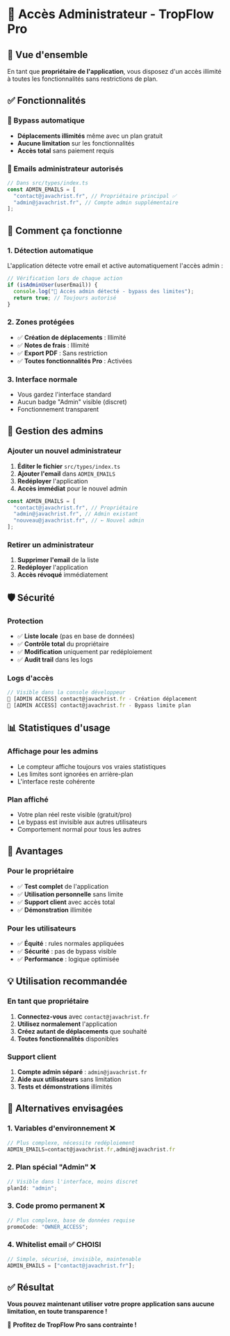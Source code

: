 # 👑 Accès Administrateur - TropFlow Pro

## 🎯 Vue d'ensemble

En tant que **propriétaire de l'application**, vous disposez d'un accès illimité à toutes les fonctionnalités sans restrictions de plan.

## ✅ Fonctionnalités

### **🔑 Bypass automatique**

- **Déplacements illimités** même avec un plan gratuit
- **Aucune limitation** sur les fonctionnalités
- **Accès total** sans paiement requis

### **📧 Emails administrateur autorisés**

```javascript
// Dans src/types/index.ts
const ADMIN_EMAILS = [
  "contact@javachrist.fr", // Propriétaire principal ✅
  "admin@javachrist.fr", // Compte admin supplémentaire
];
```

## 🚀 Comment ça fonctionne

### **1. Détection automatique**

L'application détecte votre email et active automatiquement l'accès admin :

```javascript
// Vérification lors de chaque action
if (isAdminUser(userEmail)) {
  console.log("👑 Accès admin détecté - bypass des limites");
  return true; // Toujours autorisé
}
```

### **2. Zones protégées**

- ✅ **Création de déplacements** : Illimité
- ✅ **Notes de frais** : Illimité
- ✅ **Export PDF** : Sans restriction
- ✅ **Toutes fonctionnalités Pro** : Activées

### **3. Interface normale**

- Vous gardez l'interface standard
- Aucun badge "Admin" visible (discret)
- Fonctionnement transparent

## 🔧 Gestion des admins

### **Ajouter un nouvel administrateur**

1. **Éditer le fichier** `src/types/index.ts`
2. **Ajouter l'email** dans `ADMIN_EMAILS`
3. **Redéployer** l'application
4. **Accès immédiat** pour le nouvel admin

```javascript
const ADMIN_EMAILS = [
  "contact@javachrist.fr", // Propriétaire
  "admin@javachrist.fr", // Admin existant
  "nouveau@javachrist.fr", // ← Nouvel admin
];
```

### **Retirer un administrateur**

1. **Supprimer l'email** de la liste
2. **Redéployer** l'application
3. **Accès révoqué** immédiatement

## 🛡️ Sécurité

### **Protection**

- ✅ **Liste locale** (pas en base de données)
- ✅ **Contrôle total** du propriétaire
- ✅ **Modification** uniquement par redéploiement
- ✅ **Audit trail** dans les logs

### **Logs d'accès**

```javascript
// Visible dans la console développeur
👑 [ADMIN ACCESS] contact@javachrist.fr - Création déplacement
👑 [ADMIN ACCESS] contact@javachrist.fr - Bypass limite plan
```

## 📊 Statistiques d'usage

### **Affichage pour les admins**

- Le compteur affiche toujours vos vraies statistiques
- Les limites sont ignorées en arrière-plan
- L'interface reste cohérente

### **Plan affiché**

- Votre plan réel reste visible (gratuit/pro)
- Le bypass est invisible aux autres utilisateurs
- Comportement normal pour tous les autres

## 🎯 Avantages

### **Pour le propriétaire**

- ✅ **Test complet** de l'application
- ✅ **Utilisation personnelle** sans limite
- ✅ **Support client** avec accès total
- ✅ **Démonstration** illimitée

### **Pour les utilisateurs**

- ✅ **Équité** : rules normales appliquées
- ✅ **Sécurité** : pas de bypass visible
- ✅ **Performance** : logique optimisée

## 💡 Utilisation recommandée

### **En tant que propriétaire**

1. **Connectez-vous** avec `contact@javachrist.fr`
2. **Utilisez normalement** l'application
3. **Créez autant de déplacements** que souhaité
4. **Toutes fonctionnalités** disponibles

### **Support client**

1. **Compte admin séparé** : `admin@javachrist.fr`
2. **Aide aux utilisateurs** sans limitation
3. **Tests et démonstrations** illimités

## 🔄 Alternatives envisagées

### **1. Variables d'environnement** ❌

```javascript
// Plus complexe, nécessite redéploiement
ADMIN_EMAILS=contact@javachrist.fr,admin@javachrist.fr
```

### **2. Plan spécial "Admin"** ❌

```javascript
// Visible dans l'interface, moins discret
planId: "admin";
```

### **3. Code promo permanent** ❌

```javascript
// Plus complexe, base de données requise
promoCode: "OWNER_ACCESS";
```

### **4. Whitelist email** ✅ **CHOISI**

```javascript
// Simple, sécurisé, invisible, maintenable
ADMIN_EMAILS = ["contact@javachrist.fr"];
```

## ✅ Résultat

**Vous pouvez maintenant utiliser votre propre application sans aucune limitation, en toute transparence !**

🎉 **Profitez de TropFlow Pro sans contrainte !**
